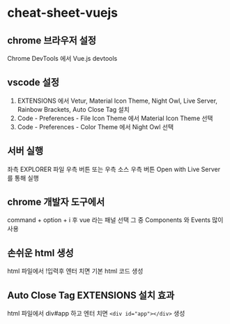# cheat-sheet-vuejs

## chrome 브라우저 설정
Chrome DevTools 에서 Vue.js devtools

## vscode 설정
1. EXTENSIONS 에서 Vetur, Material Icon Theme, Night Owl, Live Server, Rainbow Brackets, Auto Close Tag 설치
2. Code - Preferences - File Icon Theme 에서 Material Icon Theme 선택
3. Code - Preferences - Color Theme 에서 Night Owl 선택

## 서버 실행
좌측 EXPLORER 파일 우측 버튼 또는 우측 소스 우측 버튼 Open with Live Server 를 통해 실행

## chrome 개발자 도구에서
command + option + i 후 vue 라는 패널 선택 그 중 Components 와 Events 많이 사용

## 손쉬운 html 생성
html 파일에서 !입력후 엔터 치면 기본 html 코드 생성

## Auto Close Tag EXTENSIONS 설치 효과
html 파일에서 div#app 하고 엔터 치면 ```<div id="app"></div>``` 생성
